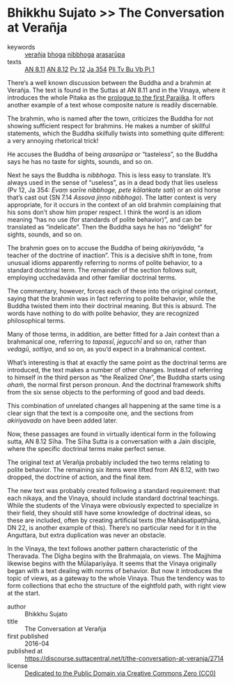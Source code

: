 # Bhikkhu Sujato >> The Conversation at Verañja

<dl class='metadata'>
<dt id='keywords'>keywords</dt>
	<dd property='dc:subject'>
		<a  target='_blank' rel='noopener' href='https://suttacentral.net/define/verañja'>verañja</a>
		<a  target='_blank' rel='noopener' href='https://suttacentral.net/define/bhoga'>bhoga</a>
		<a  target='_blank' rel='noopener' href='https://suttacentral.net/define/nibbhoga'>nibbhoga</a>
		<a  target='_blank' rel='noopener' href='https://suttacentral.net/define/arasarūpa'>arasarūpa</a>
	</dd>
<dt id='uid_sutta'>texts</dt>
	<dd property='dc:identifier'>
		<a  target='_blank' rel='noopener' href='https://suttacentral.net/an8.11'>AN 8.11</a>
		<a  target='_blank' rel='noopener' href='https://suttacentral.net/an8.12'>AN 8.12</a>
		<a  target='_blank' rel='noopener' href='https://suttacentral.net/pv12'>Pv 12</a>
		<a  target='_blank' rel='noopener' href='https://suttacentral.net/ja354'>Ja 354</a>
		<a  target='_blank' rel='noopener' href='https://suttacentral.net/pli-tv-bu-vb-pj1'>Pli Tv Bu Vb Pj 1</a>
	</dd>
</dl>

There’s a well known discussion between the Buddha and a brahmin at Verañja. The text is found in the Suttas at AN 8.11 and in the Vinaya, where it introduces the whole Pitaka as the [prologue to the first Parajika](https://suttacentral.net/pli-tv-bu-vb-pj1/en/brahmali). It offers another example of a text whose composite nature is readily discernable.

The brahmin, who is named after the town, criticizes the Buddha for not showing sufficient respect for brahmins. He makes a number of skillful statements, which the Buddha skilfully twists into something quite different: a very annoying rhetorical trick!

He accuses the Buddha of being <i>arasarūpa</i> or “tasteless”, so the Buddha says he has no taste for sights, sounds, and so on.

Next he says the Buddha is <i>nibbhoga</i>. This is less easy to translate. It’s always used in the sense of “useless”, as in a dead body that lies useless (Pv 12, Ja 354: <i>Evaṃ sarīre nibbhoge, pete kālaṅkate sati</i>) or an old horse that’s cast out (SN 7.14 <i>Assova jiṇṇo nibbhogo</i>). The latter context is very appropriate, for it occurs in the context of an old brahmin complaining that his sons don’t show him proper respect. I think the word is an idiom meaning “has no use (for standards of polite behavior)”, and can be translated as “indelicate”. Then the Buddha says he has no “delight” for sights, sounds, and so on.

The brahmin goes on to accuse the Buddha of being <i>akiriyavāda</i>, “a teacher of the doctrine of inaction”. This is a decisive shift in tone, from unusual idioms apparently referring to norms of polite behavior, to a standard doctrinal term. The remainder of the section follows suit, employing ucchedavāda and other familiar doctrinal terms.

The commentary, however, forces each of these into the original context, saying that the brahmin was in fact referring to polite behavior, while the Buddha twisted them into their doctrinal meaning. But this is absurd. The words have nothing to do with polite behavior, they are recognized philosophical terms.

Many of those terms, in addition, are better fitted for a Jain context than a brahmanical one, referring to <i>tapassī</i>, <i>jegucchī</i> and so on, rather than <i>vedagū</i>, <i>sottiya</i>, and so on, as you’d expect in a brahmanical context.

What’s interesting is that at exactly the same point as the doctrinal terms are introduced, the text makes a number of other changes. Instead of referring to himself in the third person as “the Realized One”, the Buddha starts using <i>ahaṁ</i>, the normal first person pronoun. And the doctrinal framework shifts from the six sense objects to the performing of good and bad deeds.

This combination of unrelated changes all happening at the same time is a clear sign that the text is a composite one, and the sections from <i>akiriyavada</i> on have been added later.

Now, these passages are found in virtually identical form in the following sutta, AN 8.12 Sīha. The Sīha Sutta is a conversation with a Jain disciple, where the specific doctrinal terms make perfect sense.

The original text at Verañja probably included the two terms relating to polite behavior. The remaining six items were lifted from AN 8.12, with two dropped, the doctrine of action, and the final item.

The new text was probably created following a standard requirement: that each nikaya, and the Vinaya, should include standard doctrinal teachings. While the students of the Vinaya were obviously expected to specialize in their field, they should still have some knowledge of doctrinal ideas, so these are included, often by creating artificial texts (the Mahāsatipaṭṭhāna, DN 22, is another example of this). There’s no particular need for it in the Anguttara, but extra duplication was never an obstacle.

In the Vinaya, the text follows another pattern characteristic of the Theravada. The Dīgha begins with the Brahmajala, on views. The Majjhima likewise begins with the Mūlapariyāya. It seems that the Vinaya originally began with a text dealing with norms of behavior. But now it introduces the topic of views, as a gateway to the whole Vinaya. Thus the tendency was to form collections that echo the structure of the eightfold path, with right view at the start.

<footer>
<dl class='metadata'>
<dt id='author'>author</dt>
	<dd property='dc:creator'>Bhikkhu Sujato</dd>
<dt id='title'>title</dt>
	<dd property='dc:title'>The Conversation at Verañja</dd>
<dt id='first_published_date'>first published</dt>
	<dd property='dc:date'>2016-04</dd>
<dt id='first_published_url'>published at</dt>
<dd property='dc:source'>
		<a  target='_blank' rel='noopener' href='https://discourse.suttacentral.net/t/the-conversation-at-veranja/2714'>https://discourse.suttacentral.net/t/the-conversation-at-veranja/2714</a>
</dd>
	<dt id='license'>license</dt>
	<dd property='dc:rights'>
		<a  target='_blank' rel='noopener' href='https://creativecommons.org/publicdomain/zero/1.0/legalcode'>Dedicated to the Public Domain via Creative Commons Zero (CC0)</a>
	</dd>
</dl>
</footer>